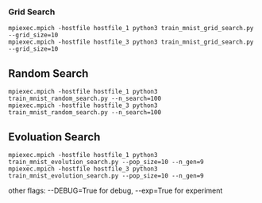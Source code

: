### Grid Search
	mpiexec.mpich -hostfile hostfile_1 python3 train_mnist_grid_search.py --grid_size=10 
	mpiexec.mpich -hostfile hostfile_3 python3 train_mnist_grid_search.py --grid_size=10 

## Random Search
	mpiexec.mpich -hostfile hostfile_1 python3 train_mnist_random_search.py --n_search=100
	mpiexec.mpich -hostfile hostfile_3 python3 train_mnist_random_search.py --n_search=100

## Evoluation Search
	mpiexec.mpich -hostfile hostfile_1 python3 train_mnist_evolution_search.py --pop_size=10 --n_gen=9 
	mpiexec.mpich -hostfile hostfile_3 python3 train_mnist_evolution_search.py --pop_size=10 --n_gen=9 

other flags: --DEBUG=True for debug, --exp=True for experiment
